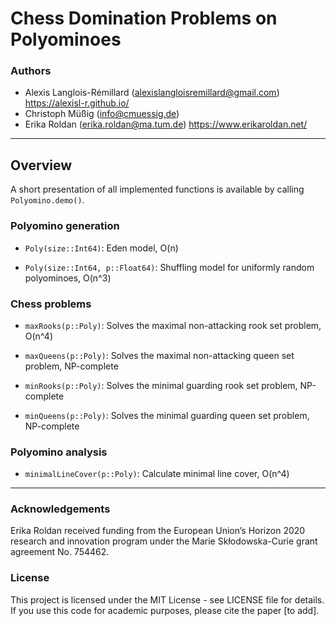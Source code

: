 # Chess Domination Problems on Polyominoes

### Authors
* Alexis Langlois-Rémillard (alexislangloisremillard@gmail.com) https://alexisl-r.github.io/
* Christoph Müßig (info@cmuessig.de)
* Erika Roldan (erika.roldan@ma.tum.de) https://www.erikaroldan.net/

---

## Overview

A short presentation of all implemented functions is available by calling `Polyomino.demo()`.

### Polyomino generation

* `Poly(size::Int64)`: Eden model, O(n)

* `Poly(size::Int64, p::Float64)`: Shuffling model for uniformly random polyominoes, O(n^3)

### Chess problems

* `maxRooks(p::Poly)`: Solves the maximal non-attacking rook set problem, O(n^4)

* `maxQueens(p::Poly)`: Solves the maximal non-attacking queen set problem, NP-complete

* `minRooks(p::Poly)`: Solves the minimal guarding rook set problem, NP-complete

* `minQueens(p::Poly)`: Solves the minimal guarding queen set problem, NP-complete

### Polyomino analysis

* `minimalLineCover(p::Poly)`: Calculate minimal line cover, O(n^4)

---

### Acknowledgements

Erika Roldan received funding from the European Union’s Horizon 2020 research and innovation program under the Marie Skłodowska-Curie grant agreement No. 754462.

### License
This project is licensed under the MIT License - see LICENSE file for details. If you use this code for academic purposes, please cite the paper [to add].
